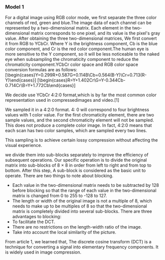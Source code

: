 ### Model 1
For a digital image using RGB color mode, we first separate the three color channels of red, green and blue.The image data of each channel can be represented by a two-dimensional matrix. Each element in the two-dimensional matrix corresponds to one pixel, and its value is the pixel's gray value. After obtaining the three two-dimensional matrices, We first convert it from RGB to YCbCr. Where Y is the brightness component, Cb is the blue color component, and Cr is the red color component.The human eye is more sensitive to the Y component, so it will be less noticeable to the naked eye when subsampling the chromaticity component to reduce the chromaticity component.YCbCr color space and RGB color space conversion formulas are as follows:
\[\begin{cases}Y=0.299R+0.587G+0.114B\\Cb=0.564(B-Y)\\Cr=0.713(R-Y)\end{cases}\]
\[\begin{cases}R=Y+1.402Cr\\G=Y-0.344Cb-0.714Cr\\B=Y+1.772Cb\end{cases}\]

We decide use YCbCr 4:2:0 format,which is by far the most common color representation used in compressedimages and video.[1] 

We sampled it in a 4:2:0 format. 4: 0 will correspond to four brightness values with 1 color value. For the first chromaticity element, there are two sample values, and the second chromaticity element will not be sampled. This does not produce a complete color image. In fact, 4:2:0 means that each scan has two color samples, which are sampled every two lines.

This sampling is to achieve certain lossy compression without affecting the visual experience.

we divide them into sub-blocks separately to improve the efficiency of subsequent operations. Our specific operation is to divide the original matrix into sub-blocks of 8 × 8 in order from left to right and from top to bottom. After this step, A sub-block is considered as the basic unit to operate.
There are two things to note about blocking.
* Each value in the two-dimensional matrix needs to be subtracted by 128 before blocking so that the range of each value in the two-dimensional matrix is changed from 0 to 255 to -128 to 127.
* The length or width of the original image is not a multiple of 8, which needs to make up to be multiples of 8 so that the two-dimensional matrix is completely divided into several sub-blocks.
There are three advantages to blocking:
* To facilitate the DCT.
* There are no restrictions on the length-width ratio of the image.
* Take into account the local similarity of the picture.

From article 1, we learned that, The discrete cosine transform (DCT) is a technique for converting a signal into elementary frequency components. It is widely used in image compression. 